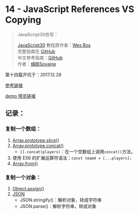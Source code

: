 # 14 - JavaScript References VS Copying

> JavaScript30仿写：
>
> [JavaScript30](https://javascript30.com) 教程原作者：[Wes Bos](https://github.com/wesbos)    
> 完整指南在 [GitHub](https://github.com/soyaine/JavaScript30)  
> 中文参考指南：[GitHub](https://github.com/soyaine/JavaScript30)  
> 作者：[缉熙Soyaine](https://github.com/soyaine)

第十四篇开坑于：2017.12.28

[参考链接](https://github.com/soyaine/JavaScript30/tree/master/14%20-%20JavaScript%20References%20VS%20Copying)

[demo 预览链接](https://hehe1111.github.io/js_demo/js30/14%20-%20JavaScript%20References%20VS%20Copying/)

## 记录：
### 复制一个数组：
1. [Array.prototype.slice()](https://developer.mozilla.org/zh-CN/docs/Web/JavaScript/Reference/Global_Objects/Array/slice)
2. [Array.prototype.concat()](https://developer.mozilla.org/zh-CN/docs/Web/JavaScript/Reference/Global_Objects/Array/concat)
    - `[].concat(players)`：在一个空数组上调用`concat()`方法。
3. 使用 ES6 的扩展运算符语法：`const team4 = [...players];`
4. [Array.from()](https://developer.mozilla.org/zh-CN/docs/Web/JavaScript/Reference/Global_Objects/Array/from)

### 复制一个对象：
1. [Object.assign()](https://developer.mozilla.org/zh-CN/docs/Web/JavaScript/Reference/Global_Objects/Object/assign)
2. [JSON](https://developer.mozilla.org/zh-CN/docs/Web/JavaScript/Reference/Global_Objects/JSON)
    - JSON.stringify()：解析对象，转成字符串
    - JSON.parse()：解析字符串，转成对象
